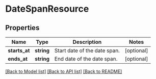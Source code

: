 # DateSpanResource

## Properties
Name | Type | Description | Notes
------------ | ------------- | ------------- | -------------
**starts_at** | **string** | Start date of the date span. | [optional] 
**ends_at** | **string** | End date of the date span. | [optional] 

[[Back to Model list]](../README.md#documentation-for-models) [[Back to API list]](../README.md#documentation-for-api-endpoints) [[Back to README]](../README.md)


